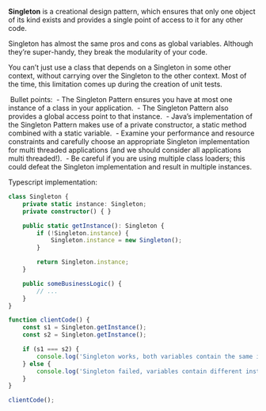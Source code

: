 **Singleton** is a creational design pattern, which ensures that only one object of its kind exists and provides a single point of access to it for any other code.

Singleton has almost the same pros and cons as global variables. Although they’re super-handy, they break the modularity of your code.

You can’t just use a class that depends on a Singleton in some other context, without carrying over the Singleton to the other context. Most of the time, this limitation comes up during the creation of unit tests.

 Bullet points:
 - The Singleton Pattern ensures you have at most one instance of a class in your application.
 - The Singleton Pattern also provides a global access point to that instance.
 - Java’s implementation of the Singleton Pattern makes use of a private constructor, a static method combined with a static variable.
 - Examine your performance and resource constraints and carefully choose an appropriate Singleton implementation for multi threaded applications (and we should consider all applications multi threaded!).
 - Be careful if you are using multiple class loaders; this could defeat the Singleton implementation and result in multiple instances.

Typescript implementation:

```ts
class Singleton {
    private static instance: Singleton;
    private constructor() { }

    public static getInstance(): Singleton {
        if (!Singleton.instance) {
            Singleton.instance = new Singleton();
        }

        return Singleton.instance;
    }

    public someBusinessLogic() {
        // ...
    }
}

function clientCode() {
    const s1 = Singleton.getInstance();
    const s2 = Singleton.getInstance();

    if (s1 === s2) {
        console.log('Singleton works, both variables contain the same instance.');
    } else {
        console.log('Singleton failed, variables contain different instances.');
    }
}

clientCode();
